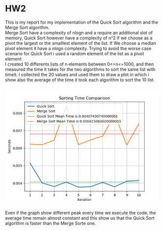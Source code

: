 # HW2
This is my report for my implementation of the Quick Sort algorithm and the Merge Sort algorithm. <br>
Merge Sort have a complexity of nlogn and a require an additional slot of memory, Quick Sort however have a complexity of n^2 if we choose as a pivot the largest or the smalllest element of the list. If We choose a median pivot element it have a nlogn complexity. Trying to avoid the worse case scenario for Quick Sort i used a random element of the list as a pivot element<br>
I created 10 differents lists of n elements between 0<=n<=1000, and then measured the time it takes for the two algorithms to sort the same list with timeit. I collected the 20 values and used them to draw a plot in which i show also the average of the time it took each algorithm to sort the 10 list. <br>
<br>
![graph](https://github.com/Gohos322/HW2/blob/master/graph.png)
<br>
<br>
Even if the graph show different peak every time we execute the code, the average time remain almost constant and this show us that the Quick Sort algorithm is faster than the Merge Sorte one.
